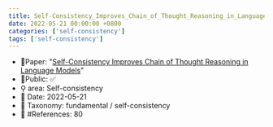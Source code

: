 ```yaml
---
title: Self-Consistency_Improves_Chain_of_Thought_Reasoning_in_Language_Models
date: 2022-05-21 00:00:00 +0800
categories: ['self-consistency']
tags: ['self-consistency']
---
```


- 📙Paper: "[Self-Consistency Improves Chain of Thought Reasoning in Language Models](semanticscholar.org/paper/Self-Consistency-Improves-Chain-of-Thought-in-Wang-Wei/5f19ae1135a9500940978104ec15a5b8751bc7d2)"
- 🔑Public: ✅
- ⚲ area: Self-consistency
- 📅 Date: 2022-05-21
- 🔎 Taxonomy: fundamental / self-consistency
- 📝 #References: 80
